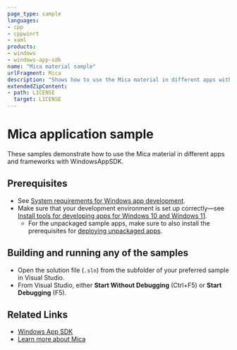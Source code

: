 ```yaml
---
page_type: sample
languages:
- cpp
- cppwinrt
- xaml
products:
- windows
- windows-app-sdk
name: "Mica material sample"
urlFragment: Mica
description: "Shows how to use the Mica material in different apps with WindowsAppSDK"
extendedZipContent:
- path: LICENSE
  target: LICENSE
---
```

# Mica application sample

These samples demonstrate how to use the Mica material in different apps and frameworks with WindowsAppSDK.

## Prerequisites

* See [System requirements for Windows app development](https://docs.microsoft.com/windows/apps/windows-app-sdk/system-requirements).
* Make sure that your development environment is set up correctly&mdash;see [Install tools for developing apps for Windows 10 and Windows 11](https://docs.microsoft.com/windows/apps/windows-app-sdk/set-up-your-development-environment).
    * For the unpackaged sample apps, make sure to also install the prerequisites for [deploying unpackaged apps](https://docs.microsoft.com/windows/apps/windows-app-sdk/deploy-unpackaged-apps).

## Building and running any of the samples

* Open the solution file (`.sln`) from the subfolder of your preferred sample in Visual Studio.
* From Visual Studio, either **Start Without Debugging** (Ctrl+F5) or **Start Debugging** (F5).

## Related Links

- [Windows App SDK](https://docs.microsoft.com/windows/apps/windows-app-sdk/)
- [Learn more about Mica](https://docs.microsoft.com/en-us/windows/apps/design/style/mica#app-layering-with-mica)
